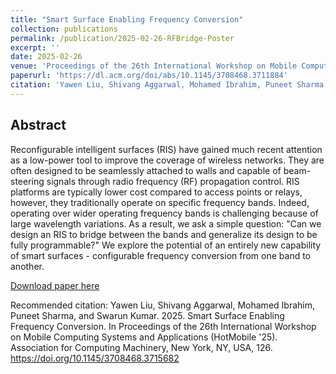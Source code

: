 ```yaml
---
title: "Smart Surface Enabling Frequency Conversion"
collection: publications
permalink: /publication/2025-02-26-RFBridge-Poster
excerpt: ''
date: 2025-02-26
venue: 'Proceedings of the 26th International Workshop on Mobile Computing Systems and Applications (HotMobile)'
paperurl: 'https://dl.acm.org/doi/abs/10.1145/3708468.3711884'
citation: 'Yawen Liu, Shivang Aggarwal, Mohamed Ibrahim, Puneet Sharma, and Swarun Kumar. 2025. Smart Surface Enabling Frequency Conversion. In Proceedings of the 26th International Workshop on Mobile Computing Systems and Applications (HotMobile). Association for Computing Machinery, New York, NY, USA, 126. https://doi.org/10.1145/3708468.3715682'
---
```

Abstract
---
Reconfigurable intelligent surfaces (RIS) have gained much recent attention as a low-power tool to improve the coverage of wireless networks. They are often designed to be seamlessly attached to walls and capable of beam-steering signals through radio frequency (RF) propagation control. RIS platforms are typically lower cost compared to access points or relays, however, they traditionally operate on specific frequency bands. Indeed, operating over wider operating frequency bands is challenging because of large wavelength variations. As a result, we ask a simple question: "Can we design an RIS to bridge between the bands and generalize its design to be fully programmable?" We explore the potential of an entirely new capability of smart surfaces - configurable frequency conversion from one band to another.

[Download paper here](https://dl.acm.org/doi/abs/10.1145/3708468.3715682)

Recommended citation: Yawen Liu, Shivang Aggarwal, Mohamed Ibrahim, Puneet Sharma, and Swarun Kumar. 2025. Smart Surface Enabling Frequency Conversion. In Proceedings of the 26th International Workshop on Mobile Computing Systems and Applications (HotMobile '25). Association for Computing Machinery, New York, NY, USA, 126. https://doi.org/10.1145/3708468.3715682
